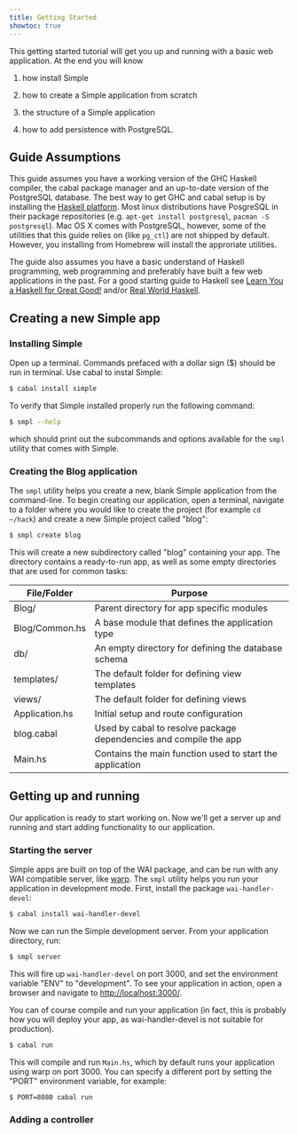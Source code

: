 ```yaml
---
title: Getting Started
showtoc: true
---
```


This getting started tutorial will get you up and running with a basic web
application. At the end you will know

1. how install Simple

2. how to create a Simple application from scratch

3. the structure of a Simple application

4. how to add persistence with PostgreSQL.

## Guide Assumptions

This guide assumes you have a working version of the GHC Haskell compiler, the
cabal package manager and an up-to-date version of the PostgreSQL database. The
best way to get GHC and cabal setup is by installing the
[Haskell platform](http://www.haskell.org/platform). Most linux distributions
have PosgreSQL in their package repositories (e.g.
`apt-get install postgresql`, `pacman -S postgresql`).
Mac OS X comes with PostgreSQL, however, some of the utilities that this guide
relies on (like `pg_ctl`) are not shipped by default. However, you installing
from Homebrew will install the approriate utilities.

The guide also assumes you have a basic understand of Haskell programming, web
programming and preferably have built a few web applications in the past. For a
good starting guide to Haskell see
[Learn You a Haskell for Great Good!](http://learnyouahaskell.org)
and/or [Real World Haskell](http://book.realworldhaskell.org/).

## Creating a new Simple app

### Installing Simple

Open up a terminal. Commands prefaced with a dollar sign ($) should be run in
terminal. Use cabal to instal Simple:

```bash
$ cabal install simple
```

To verify that Simple installed properly run the following command:

```bash
$ smpl --help
```

which should print out the subcommands and options available for the `smpl`
utility that comes with Simple.

### Creating the Blog application

The `smpl` utility helps you create a new, blank Simple application from the
command-line. To begin creating our application, open a terminal, navigate to a
folder where you would like to create the project (for example `cd ~/hack`) and
create a new Simple project called "blog":

```bash
$ smpl create blog
```

This will create a new subdirectory called "blog" containing your app. The
directory contains a ready-to-run app, as well as some empty directories that
are used for common tasks:

| File/Folder    | Purpose                                                    |
|----------------|------------------------------------------------------------|
| Blog/          | Parent directory for app specific modules                  |
| Blog/Common.hs | A base module that defines the application type            |
| db/            | An empty directory for defining the database schema        |
| templates/     | The default folder for defining view templates             |
| views/         | The default folder for defining views                      |
| Application.hs | Initial setup and route configuration                      |
| blog.cabal     | Used by cabal to resolve package dependencies and compile the app|
| Main.hs        | Contains the main function used to start the application   |

## Getting up and running

Our application is ready to start working on. Now we'll get a server up and
running and start adding functionality to our application.

### Starting the server

Simple apps are built on top of the WAI package, and can be run with any WAI
compatible server, like [warp](http://hackage.haskell.org/package/warp). The
`smpl` utility helps you run your application in development mode. First,
install the package `wai-handler-devel`:

```bash
$ cabal install wai-handler-devel
```

Now we can run the Simple development server. From your application directory,
run:

```bash
$ smpl server
```

This will fire up `wai-handler-devel` on port 3000, and set the environment
variable "ENV" to "development". To see your application in action, open a
browser and navigate to [http://localhost:3000/](http://localhost:3000).

You can of course compile and run your application (in fact, this is probably
how you will deploy your app, as wai-handler-devel is not suitable for
production).

```bash
$ cabal run
```

This will compile and run `Main.hs`, which by default runs your application
using warp on port 3000. You can specify a different port by setting the "PORT"
environment variable, for example:

```bash
$ PORT=8080 cabal run
```


### Adding a controller

